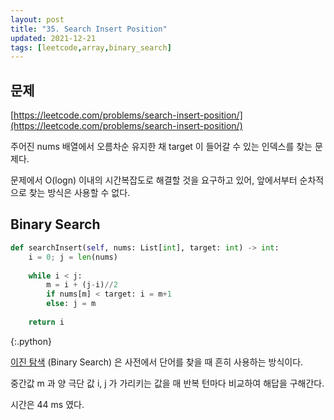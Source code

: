 ```yaml
---
layout: post
title: "35. Search Insert Position"
updated: 2021-12-21
tags: [leetcode,array,binary_search]
---
```


## 문제

[https://leetcode.com/problems/search-insert-position/](https://leetcode.com/problems/search-insert-position/)

주어진 nums 배열에서 오름차순 유지한 채 target 이 들어갈 수 있는 인덱스를 찾는 문제다.

문제에서 O(logn) 이내의 시간복잡도로 해결할 것을 요구하고 있어, 앞에서부터 순차적으로 찾는 방식은 사용할 수 없다.

## Binary Search

```python
def searchInsert(self, nums: List[int], target: int) -> int:
    i = 0; j = len(nums)
    
    while i < j:
        m = i + (j-i)//2
        if nums[m] < target: i = m+1
        else: j = m
    
    return i
```
{:.python}

[이진 탐색](https://namu.wiki/w/%EC%9D%B4%EC%A7%84%20%ED%83%90%EC%83%89) (Binary Search) 은 사전에서 단어를 찾을 때 흔히 사용하는 방식이다.

중간값 m 과 양 극단 값 i, j 가 가리키는 값을 매 반복 턴마다 비교하여 해답을 구해간다.

시간은 44 ms 였다.
